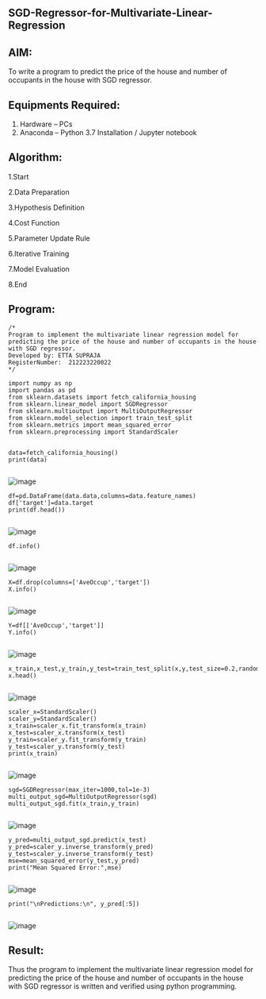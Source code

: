 ## SGD-Regressor-for-Multivariate-Linear-Regression

## AIM:
To write a program to predict the price of the house and number of occupants in the house with SGD regressor.

## Equipments Required:
1. Hardware – PCs
2. Anaconda – Python 3.7 Installation / Jupyter notebook

## Algorithm:

1.Start

2.Data Preparation

3.Hypothesis Definition

4.Cost Function

5.Parameter Update Rule

6.Iterative Training

7.Model Evaluation

8.End

## Program:
```
/*
Program to implement the multivariate linear regression model for predicting the price of the house and number of occupants in the house with SGD regressor.
Developed by: ETTA SUPRAJA
RegisterNumber:  212223220022
*/
```
```
import numpy as np
import pandas as pd
from sklearn.datasets import fetch_california_housing
from sklearn.linear_model import SGDRegressor
from sklearn.multioutput import MultiOutputRegressor
from sklearn.model_selection import train_test_split
from sklearn.metrics import mean_squared_error
from sklearn.preprocessing import StandardScaler


```

```
data=fetch_california_housing()
print(data)


```


![image](https://github.com/user-attachments/assets/cfd18574-1313-47b7-b37f-d6876079890d)


```
df=pd.DataFrame(data.data,columns=data.feature_names)
df['target']=data.target
print(df.head())


```

![image](https://github.com/user-attachments/assets/bfae3079-4b83-436a-9fcb-770f1ade7bf1)

```
df.info()


```

![image](https://github.com/user-attachments/assets/9327e6ff-92cf-450d-a759-e8add1932c8f)

```
X=df.drop(columns=['AveOccup','target'])
X.info()


```
![image](https://github.com/user-attachments/assets/11dd6292-1b30-45bc-8340-3dd671f74cc2)


```
Y=df[['AveOccup','target']]
Y.info()


```
![image](https://github.com/user-attachments/assets/075620a1-2139-4ec7-9dce-5b619f57f643)


```
x_train,x_test,y_train,y_test=train_test_split(x,y,test_size=0.2,random_state=1)
x.head()


```
![image](https://github.com/user-attachments/assets/fa10a329-ca9b-4749-aa1a-ffff96e8a54c)

```
scaler_x=StandardScaler()
scaler_y=StandardScaler()
x_train=scaler_x.fit_transform(x_train)
x_test=scaler_x.transform(x_test)
y_train=scaler_y.fit_transform(y_train)
y_test=scaler_y.transform(y_test)
print(x_train)


```

![image](https://github.com/user-attachments/assets/cceee29a-5dad-4139-8697-2b68bcbf8163)

```
sgd=SGDRegressor(max_iter=1000,tol=1e-3)
multi_output_sgd=MultiOutputRegressor(sgd)
multi_output_sgd.fit(x_train,y_train)


```

![image](https://github.com/user-attachments/assets/b1f8f9f4-b2e1-42fe-ac5e-111a6b8a47db)

```
y_pred=multi_output_sgd.predict(x_test)
y_pred=scaler_y.inverse_transform(y_pred)
y_test=scaler_y.inverse_transform(y_test)
mse=mean_squared_error(y_test,y_pred)
print("Mean Squared Error:",mse)


```

![image](https://github.com/user-attachments/assets/75118b0e-96e1-4815-8603-94973db0a2b8)

```
print("\nPredictions:\n", y_pred[:5])


```

![image](https://github.com/user-attachments/assets/4ccc1381-ebdd-45a7-b6cd-20e37b2dd35e)



## Result:
Thus the program to implement the multivariate linear regression model for predicting the price of the house and number of occupants in the house with SGD regressor is written and verified using python programming.

